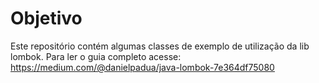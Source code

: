 # Objetivo
Este repositório contém algumas classes de exemplo de utilização da lib lombok.
Para ler o guia completo acesse: https://medium.com/@danielpadua/java-lombok-7e364df75080
